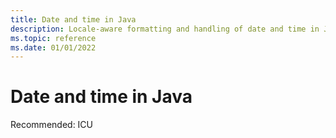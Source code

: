 ```yaml
---
title: Date and time in Java
description: Locale-aware formatting and handling of date and time in Java
ms.topic: reference
ms.date: 01/01/2022
---
```


# Date and time in Java

Recommended: ICU